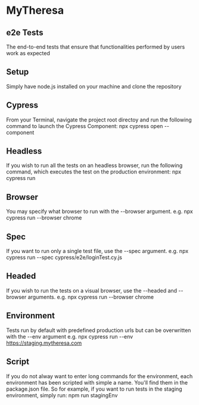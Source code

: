 # MyTheresa

## e2e Tests
The end-to-end tests that ensure that functionalities performed by users work as expected

## Setup
Simply have node.js installed on your machine and clone the repository

## Cypress
From your Terminal, navigate the project root directoy and run the following command to launch the Cypress Component:
npx cypress open --component   

## Headless
If you wish to run all the tests on an headless browser, run the following command, which executes the test on the production environment:
npx cypress run

## Browser
You may specify what browser to run with the --browser argument. e.g.
npx cypress run --browser chrome

## Spec
If you want to run only a single test file, use the --spec argument. e.g.
npx cypress run --spec cypress/e2e/loginTest.cy.js

## Headed
If you wish to run the tests on a visual browser, use the --headed and --browser arguments. e.g.
npx cypress run --browser chrome

## Environment
Tests run by default with predefined production urls but can be overwritten with the --env argument e.g.
npx cypress run --env https://staging.mytheresa.com

## Script
If you do not alway want to enter long commands for the environment, each environment has been scripted with simple a name. You'll find them in the package.json file.
So for example, if you want to run tests in the staging environment, simply run: npm run stagingEnv
